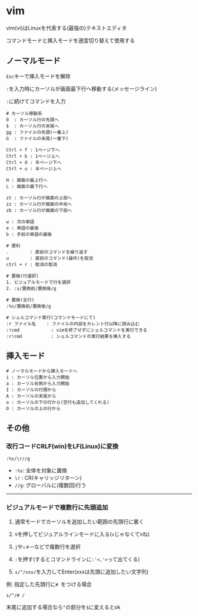 # vim

vim(vi)はLinuxを代表する(最強の)テキストエディタ

コマンドモードと挿入モードを適宜切り替えて使用する

## ノーマルモード

`Esc`キーで挿入モードを解除

`:`を入力時にカーソルが画面最下行へ移動する(メッセージライン)

`:`に続けてコマンドを入力

```
# カーソル移動系
0  : カーソル行の先頭へ
$  : カーソル行の末尾へ
gg : ファイルの先頭(一番上)
G  : ファイルの末尾(一番下)

Ctrl + f : 1ページ下へ
Ctrl + b : 1ページ上へ
Ctrl + d : 半ページ下へ
Ctrl + u : 半ページ上へ

H : 画面の最上行へ
L : 画面の最下行へ

zt : カーソル行が画面の上部へ
zz : カーソル行が画面の中央へ
zb : カーソル行が画面の下部へ

w : 次の単語
e : 単語の最後
b : 手前の単語の最後

# 便利
.        : 直前のコマンドを繰り返す
u        : 直前のコマンド(操作)を取消
ctrl + r : 取消の取消

# 置換(行選択)
1. ビジュアルモードで行を選択
2. :s/置換前/置換後/g

# 置換(全行)
:%s/置換前/置換後/g

# シェルコマンド実行(コマンドモードにて)
:r ファイル名    : ファイルの内容をカレント行以降に読み込む
:!cmd            : vimを終了せずにシェルコマンドを実行できる
:r!cmd           : シェルコマンドの実行結果を挿入する
```

## 挿入モード

```
# ノーマルモードから挿入モードへ
i : カーソル位置から入力開始
a : カーソル右側から入力開始
I : カーソルの行頭から
A : カーソルの末尾から
o : カーソルの下の行から(空行も追加してくれる)
O : カーソルの上の行から
```

## その他

### 改行コードCRLF(win)をLF(Linux)に変換

```
:%s/\r//g
```
- `:%s`: 全体を対象に置換
- `\r` : CR(キャリッジリターン)
- `//g`: グローバルに(複数回)行う

---

### ビジュアルモードで複数行に先頭追加

1. 通常モードでカーソルを追加したい範囲の先頭行に置く

2. `V`を押してビジュアルラインモードに入る(`v`じゃなくて`V`ね)

3. `j`や`↓キー`などで複数行を選択

4. `:`を押す(するとコマンドラインに`:'<,'>`って出てくる)

5. `s/^/xxx/`を入力してEnter(xxxは先頭に追加したい文字列)

  例: 指定した先頭行に`# `をつける場合

  ```
  s/^/# /
  ```

末尾に追加する場合なら`^`の部分を`$`に変えるとok

